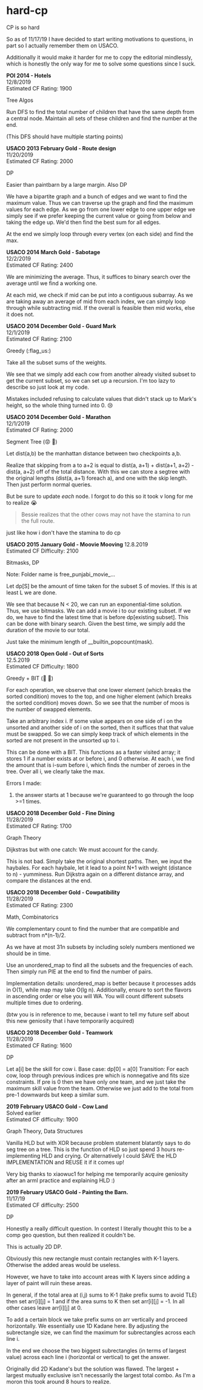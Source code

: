# hard-cp
CP is so hard

So as of 11/17/19 I have decided to start writing motivations to questions, in part so I actually remember them on USACO.

Additionally it would make it harder for me to copy the editorial mindlessly, which is honestly the only way for me to solve some questions since I suck.

**POI 2014 - Hotels** \
12/8/2019 \
Estimated CF Rating: 1900

Tree Algos

Run DFS to find the total number of children that have the same depth from a central node. Maintain all sets of these children and find the number at the end.

(This DFS should have multiple starting points)

**USACO 2013 February Gold - Route design** \
11/20/2019 \
Estimated CF Rating: 2000

DP

Easier than paintbarn by a large margin. Also DP

We have a bipartite graph and a bunch of edges and we want to find the maximum value. Thus we can traverse up the graph and find the maximum values for each edge. As we go from one lower edge to one upper edge we simply see if we prefer keeping the current value or going from below and taking the edge up. We'd then find the best sum for all edges. 

At the end we simply loop through every vertex (on each side) and find the max.

**USACO 2014 March Gold - Sabotage** \
12/2/2019 \
Estimated CF Rating: 2400

We are minimizing the average. Thus, it suffices to binary search over the average until we find a working one.

At each mid, we check if mid can be put into a contiguous subarray. As we are taking away an average of mid from each index, we can simply loop through while subtracting mid. If the overall is feasible then mid works, else it does not.

**USACO 2014 December Gold - Guard Mark** \
12/1/2019 \
Estimated CF Rating: 2100

Greedy (:flag_us:)

Take all the subset sums of the weights.

We see that we simply add each cow from another already visited subset to get the current subset, so we can set up a recursion. I'm too lazy to describe so just look at my code.

Mistakes included refusing to calculate values that didn't stack up to Mark's height, so the whole thing turned into 0. :cry:

**USACO 2014 December Gold - Marathon** \
12/1/2019 \
Estimated CF Rating: 2000

Segment Tree (:rage: :deciduous_tree:)

Let dist(a,b) be the manhattan distance between two checkpoints a,b.

Realize that skipping from a to a+2 is equal to dist(a, a+1) + dist(a+1, a+2) - dist(a, a+2) off of the total distance. With this we can store a segtree with the original lengths (dist(a, a+1) foreach a), and one with the skip length. Then just perform normal queries.

But be sure to update *each* node. I forgot to do this so it took v long for me to realize :sob:

> Bessie realizes that the other cows may not have the stamina to run the full route.

just like how i don't have the stamina to do cp

**USACO 2015 January Gold - Moovie Mooving**
12.8.2019 \
Estimated CF Difficulty: 2100

Bitmasks, DP

Note: Folder name is free_punjabi_movie_... 

Let dp[S] be the amount of time taken for the subset S of movies. If this is at least L we are done.

We see that because N < 20, we can run an exponential-time solution. Thus, we use bitmasks. We can add a movie i to our existing subset. If we do, we have to find the latest time that is before dp[existing subset]. This can be done with binary search. Given the best time, we simply add the duration of the movie to our total.

Just take the minimum length of __builtin_popcount(mask).

**USACO 2018 Open Gold - Out of Sorts** \
12.5.2019 \
Estimated CF Difficulty: 1800

Greedy + BIT (:pig: :deciduous_tree:)

For each operation, we observe that one lower element (which breaks the sorted condition) moves to the top, and one higher element (which breaks the sorted condition) moves down. So we see that the number of moos is the number of swapped elements.

Take an arbitrary index i. If some value appears on one side of i on the unsorted and another side of i on the sorted, then it suffices that that value must be swapped. So we can simply keep track of which elements in the sorted are not present in the unsorted up to i.

This can be done with a BIT. This functions as a faster visited array; it stores 1 if a number exists at or before i, and 0 otherwise. At each i, we find the amount that is i-sum before i, which finds the number of zeroes in the tree. Over all i, we clearly take the max.

Errors I made:
1) the answer starts at 1 because we're guaranteed to go through the loop >=1 times.

**USACO 2018 December Gold - Fine Dining** \
11/28/2019 \
Estimated CF Rating: 1700

Graph Theory

Dijkstras but with one catch: We must account for the candy.

This is not bad. Simply take the original shortest paths.
Then, we input the haybales. For each haybale, let it lead to a point N+1 with weight (distance to n) - yumminess. Run Dijkstra again on a different distance array, and compare the distances at the end.

**USACO 2018 December Gold - Cowpatibility**\
11/28/2019 \
Estimated CF Rating: 2300

Math, Combinatorics

We complementary count to find the number that are compatible and subtract from n*(n-1)/2.

As we have at most 31n subsets by including solely numbers mentioned we should be in time.

Use an unordered_map to find all the subsets and the frequencies of each. Then simply run PIE at the end to find the number of pairs.

Implementation details:
unordered_map is better because it processes adds in O(1), while map may take O(lg n). Additionally, ensure to sort the flavors in ascending order or else you will WA. You will count different subsets multiple times due to ordering.

(btw you is in reference to me, because i want to tell my future self about this new geniosity that i have temporarily acquired)

**USACO 2018 December Gold - Teamwork** \
11/28/2019 \
Estimated CF Rating: 1600

DP

Let a[i] be the skill for cow i.
Base case: dp[0] = a[0]
Transition:
For each cow, loop through previous indices pre which is nonnegative and fits size constraints. If pre is 0 then we have only one team, and we just take the maximum skill value from the team. Otherwise we just add to the total from pre-1 downwards but keep a similar sum.

**2019 February USACO Gold - Cow Land** \
Solved earlier \
Estimated CF difficulty: 1900

Graph Theory, Data Structures

Vanilla HLD but with XOR because problem statement blatantly says to do seg tree on a tree. This is the function of HLD so just spend 3 hours re-implementing HLD and crying. Or alternatively I could SAVE the HLD IMPLEMENTATION and REUSE it if it comes up!

Very big thanks to xiaowuc1 for helping me temporarily acquire geniosity after an arml practice and explaining HLD :)

**2019 February USACO Gold - Painting the Barn.** \
11/17/19 \
Estimated CF difficulty: 2500

DP

Honestly a really difficult question. In contest I literally thought this to be a comp geo question, but then realized it couldn't be.

This is actually 2D DP.

Obviously this new rectangle must contain rectangles with K-1 layers. Otherwise the added areas would be useless.

However, we have to take into account areas with K layers since adding a layer of paint will ruin these areas.

In general, if the total area at (i,j) sums to K-1 (take prefix sums to avoid TLE) then set arr[i][j] = 1 and if the area sums to K then set arr[i][j] = -1. In all other cases leave arr[i][j] at 0.

To add a certain block we take prefix sums on arr vertically and proceed horizontally. We essentially use 1D Kadane here. By adjusting the subrectangle size, we can find the maximum for subrectangles across each line i. 

In the end we choose the two biggest subrectangles (in terms of largest value) across each line i (horizontal or vertical) to get the answer.

Originally did 2D Kadane's but the solution was flawed. The largest + largest mutually exclusive isn't necessarily the largest total combo. As I'm a moron this took around 8 hours to realize.